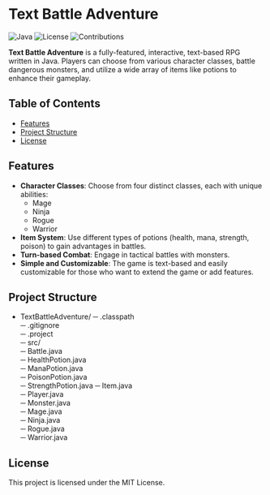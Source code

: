 # Text Battle Adventure

![Java](https://img.shields.io/badge/Java-11%2B-blue) 
![License](https://img.shields.io/badge/license-MIT-green)
![Contributions](https://img.shields.io/badge/contributions-welcome-brightgreen)

**Text Battle Adventure** is a fully-featured, interactive, text-based RPG written in Java. Players can choose from various character classes, battle dangerous monsters, and utilize a wide array of items like potions to enhance their gameplay.

## Table of Contents

- [Features](#features)
- [Project Structure](#project-structure)
- [License](#license)

## Features

- **Character Classes**: Choose from four distinct classes, each with unique abilities:
  - Mage
  - Ninja
  - Rogue
  - Warrior
- **Item System**: Use different types of potions (health, mana, strength, poison) to gain advantages in battles.
- **Turn-based Combat**: Engage in tactical battles with monsters.
- **Simple and Customizable**: The game is text-based and easily customizable for those who want to extend the game or add features.

## Project Structure

- TextBattleAdventure/
  ─ .classpath             
  ─ .gitignore              
  ─ .project        
  ─ src/                
    ─ Battle.java         
    ─ HealthPotion.java   
    ─ ManaPotion.java     
    ─ PoisonPotion.java   
    ─ StrengthPotion.java 
    ─ Item.java          
    ─ Player.java         
    ─ Monster.java       
    ─ Mage.java           
    ─ Ninja.java          
    ─ Rogue.java          
    ─ Warrior.java       


## License

This project is licensed under the MIT License.


